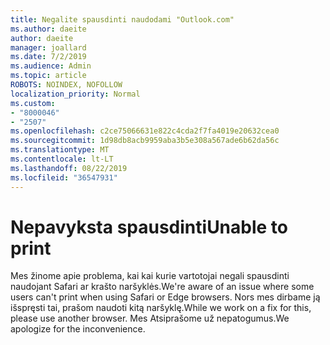 ```yaml
---
title: Negalite spausdinti naudodami "Outlook.com"
ms.author: daeite
author: daeite
manager: joallard
ms.date: 7/2/2019
ms.audience: Admin
ms.topic: article
ROBOTS: NOINDEX, NOFOLLOW
localization_priority: Normal
ms.custom:
- "8000046"
- "2507"
ms.openlocfilehash: c2ce75066631e822c4cda2f7fa4019e20632cea0
ms.sourcegitcommit: 1d98db8acb9959aba3b5e308a567ade6b62da56c
ms.translationtype: MT
ms.contentlocale: lt-LT
ms.lasthandoff: 08/22/2019
ms.locfileid: "36547931"
---
```

# <a name="unable-to-print"></a><span data-ttu-id="10ff9-102">Nepavyksta spausdinti</span><span class="sxs-lookup"><span data-stu-id="10ff9-102">Unable to print</span></span>

<span data-ttu-id="10ff9-103">Mes žinome apie problema, kai kai kurie vartotojai negali spausdinti naudojant Safari ar krašto naršyklės.</span><span class="sxs-lookup"><span data-stu-id="10ff9-103">We're aware of an issue where some users can't print when using Safari or Edge browsers.</span></span> <span data-ttu-id="10ff9-104">Nors mes dirbame ją išspręsti tai, prašom naudoti kitą naršyklę.</span><span class="sxs-lookup"><span data-stu-id="10ff9-104">While we work on a fix for this, please use another browser.</span></span> <span data-ttu-id="10ff9-105">Mes Atsiprašome už nepatogumus.</span><span class="sxs-lookup"><span data-stu-id="10ff9-105">We apologize for the inconvenience.</span></span>